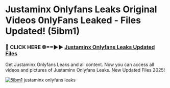 # Justaminx Onlyfans Leaks Original Videos 0nlyFans Leaked - Files Updated! (5ibm1)

<h3>🔴 CLICK HERE 🌐==►► <a href="https://tinyurl.com/2jnfzry5" rel="nofollow">Justaminx Onlyfans Leaks Updated Files</a></h3>

Get Justaminx Onlyfans Leaks and all content. Now you can access all videos and pictures of Justaminx Onlyfans Leaks. New Updated Files 2025!

[![5ibm1](https://i.imgur.com/GyGTBgg.gif)](https://tinyurl.com/2jnfzry5)
justaminx onlyfans leaks